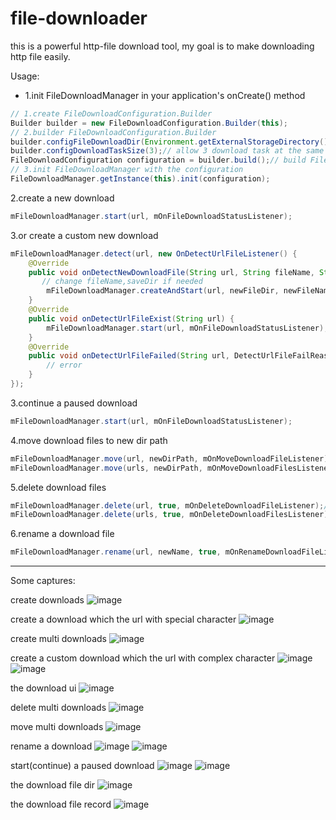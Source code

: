 # file-downloader

this is a powerful http-file download tool, my goal is to make downloading http file easily.

Usage:
* 1.init FileDownloadManager in your application's onCreate() method
``` java
// 1.create FileDownloadConfiguration.Builder
Builder builder = new FileDownloadConfiguration.Builder(this);
// 2.builder FileDownloadConfiguration.Builder
builder.configFileDownloadDir(Environment.getExternalStorageDirectory().getAbsolutePath() + File.separator + "FileDownloader");// builder the download path
builder.configDownloadTaskSize(3);// allow 3 download task at the same time
FileDownloadConfiguration configuration = builder.build();// build FileDownloadConfiguration with the builder
// 3.init FileDownloadManager with the configuration
FileDownloadManager.getInstance(this).init(configuration);
```

2.create a new download
``` java
mFileDownloadManager.start(url, mOnFileDownloadStatusListener);
```

3.or create a custom new download
``` java
mFileDownloadManager.detect(url, new OnDetectUrlFileListener() {
    @Override
    public void onDetectNewDownloadFile(String url, String fileName, String saveDir, int fileSize) {
       // change fileName,saveDir if needed
        mFileDownloadManager.createAndStart(url, newFileDir, newFileName, mOnFileDownloadStatusListener);
    }
    @Override
    public void onDetectUrlFileExist(String url) {
        mFileDownloadManager.start(url, mOnFileDownloadStatusListener);
    }
    @Override
    public void onDetectUrlFileFailed(String url, DetectUrlFileFailReason failReason) {
        // error
    }
});
```

3.continue a paused download
``` java
mFileDownloadManager.start(url, mOnFileDownloadStatusListener);
```

4.move download files to new dir path
``` java
mFileDownloadManager.move(url, newDirPath, mOnMoveDownloadFileListener);// single file
mFileDownloadManager.move(urls, newDirPath, mOnMoveDownloadFilesListener);// multi files
```

5.delete download files
``` java
mFileDownloadManager.delete(url, true, mOnDeleteDownloadFileListener);// single file
mFileDownloadManager.delete(urls, true, mOnDeleteDownloadFilesListener);// multi files
```

6.rename a download file
``` java
mFileDownloadManager.rename(url, newName, true, mOnRenameDownloadFileListener);
```

------------------------------------------------------------------------
Some captures:

create downloads
![image](https://github.com/wlfcolin/file-downloader/blob/master/capture/device-2015-11-27-160200.png)

create a download which the url with special character
![image](https://github.com/wlfcolin/file-downloader/blob/master/capture/device-2015-11-27-160214.png)

create multi downloads
![image](https://github.com/wlfcolin/file-downloader/blob/master/capture/device-2015-11-27-160237.png)

create a custom download which the url with complex character
![image](https://github.com/wlfcolin/file-downloader/blob/master/capture/device-2015-11-27-160257.png)
![image](https://github.com/wlfcolin/file-downloader/blob/master/capture/device-2015-11-27-160324.png)

the download ui
![image](https://github.com/wlfcolin/file-downloader/blob/master/capture/device-2015-11-27-160424.png)

delete multi downloads
![image](https://github.com/wlfcolin/file-downloader/blob/master/capture/device-2015-11-27-160450.png)

move multi downloads
![image](https://github.com/wlfcolin/file-downloader/blob/master/capture/device-2015-11-27-160508.png)

rename a download
![image](https://github.com/wlfcolin/file-downloader/blob/master/capture/device-2015-11-27-160538.png)
![image](https://github.com/wlfcolin/file-downloader/blob/master/capture/device-2015-11-27-160545.png)

start(continue) a paused download
![image](https://github.com/wlfcolin/file-downloader/blob/master/capture/device-2015-11-27-160717.png)
![image](https://github.com/wlfcolin/file-downloader/blob/master/capture/device-2015-11-27-160749.png)

the download file dir
![image](https://github.com/wlfcolin/file-downloader/blob/master/capture/device-2015-11-27-160808.png)

the download file record
![image](https://github.com/wlfcolin/file-downloader/blob/master/capture/device-2015-11-27-161739.png)
